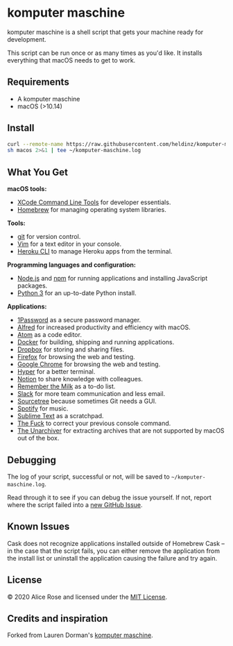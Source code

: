 komputer maschine
======

komputer maschine is a shell script that gets your machine ready for development.

This script can be run once or as many times as you'd like. It installs everything that macOS needs to get to work.

## Requirements

* A komputer maschine
* macOS (>10.14)

## Install

```sh
curl --remote-name https://raw.githubusercontent.com/heldinz/komputer-maschine/master/macos
sh macos 2>&1 | tee ~/komputer-maschine.log
```

## What You Get

**macOS tools:**

* [XCode Command Line Tools](https://developer.apple.com/xcode/downloads/) for developer essentials.
* [Homebrew](http://brew.sh/) for managing operating system libraries.

**Tools:**

* [git](https://git-scm.com/) for version control.
* [Vim](https://www.vim.org/) for a text editor in your console.
* [Heroku CLI](https://devcenter.heroku.com/articles/heroku-cli) to manage Heroku apps from the terminal.


**Programming languages and configuration:**

* [Node.js](http://nodejs.org/) and [npm](https://www.npmjs.org/) for running applications and installing JavaScript packages.
* [Python 3](https://www.python.org/) for an up-to-date Python install.

**Applications:**

* [1Password](https://1password.com/) as a secure password manager.
* [Alfred](https://www.alfredapp.com/) for increased productivity and efficiency with macOS.
* [Atom](https://atom.io/) as a code editor.
* [Docker](https://www.docker.com/) for building, shipping and running applications.
* [Dropbox](https://www.dropbox.com/) for storing and sharing files.
* [Firefox](https://www.mozilla.org/de/firefox/developer/) for browsing the web and testing.
* [Google Chrome](https://www.google.com/chrome/) for browsing the web and testing.
* [Hyper](https://hyper.is/) for a better terminal.
* [Notion](https://notion.so/) to share knowledge with colleagues.
* [Remember the Milk](https://www.rememberthemilk.com/) as a to-do list.
* [Slack](https://slack.com/) for more team communication and less email.
* [Sourcetree](https://www.sourcetreeapp.com/) because sometimes Git needs a GUI.
* [Spotify](https://www.spotify.com/) for music.
* [Sublime Text](https://www.sublimetext.com/) as a scratchpad.
* [The Fuck](https://github.com/nvbn/thefuck) to correct your previous console command.
* [The Unarchiver](http://unarchiver.c3.cx/unarchiver) for extracting archives that are not supported by macOS out of the box.

## Debugging

The log of your script, successful or not, will be saved to `~/komputer-maschine.log`.

Read through it to see if you can debug the issue yourself.
If not, report where the script failed into a [new GitHub Issue](https://github.com/heldinz/komputer-maschine/issues/new).

## Known Issues

Cask does not recognize applications installed outside of Homebrew Cask – in the case that the script fails, you can either remove the application from the install list or uninstall the application causing the failure and try again.

## License

© 2020 Alice Rose and licensed under the [MIT License](LICENSE).

## Credits and inspiration

Forked from Lauren Dorman's [komputer maschine](https://github.com/laurendorman/komputer-maschine).
